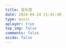 ```yaml
---
title: 音乐馆
date: 2024-04-24 21:41:30
type: music
aplayer: true
top_img: false
comments: false
aside: false
---
```

